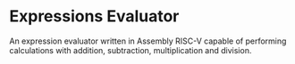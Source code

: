 # Expressions Evaluator
An expression evaluator written in Assembly RISC-V capable of performing calculations with addition, subtraction, multiplication and division. 
